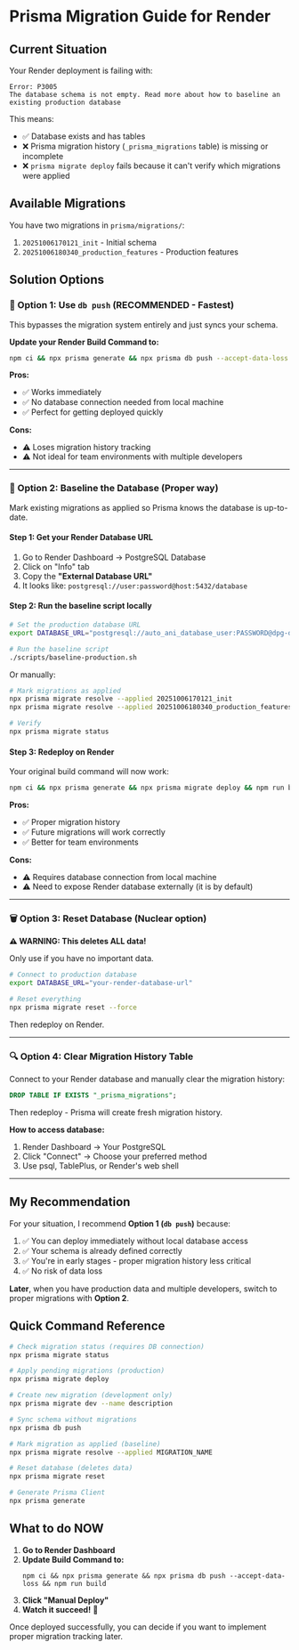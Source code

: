 # Prisma Migration Guide for Render

## Current Situation

Your Render deployment is failing with:
```
Error: P3005
The database schema is not empty. Read more about how to baseline an existing production database
```

This means:
- ✅ Database exists and has tables
- ❌ Prisma migration history (`_prisma_migrations` table) is missing or incomplete
- ❌ `prisma migrate deploy` fails because it can't verify which migrations were applied

## Available Migrations

You have two migrations in `prisma/migrations/`:
1. `20251006170121_init` - Initial schema
2. `20251006180340_production_features` - Production features

## Solution Options

### 🚀 Option 1: Use `db push` (RECOMMENDED - Fastest)

This bypasses the migration system entirely and just syncs your schema.

**Update your Render Build Command to:**
```bash
npm ci && npx prisma generate && npx prisma db push --accept-data-loss && npm run build
```

**Pros:**
- ✅ Works immediately
- ✅ No database connection needed from local machine
- ✅ Perfect for getting deployed quickly

**Cons:**
- ⚠️ Loses migration history tracking
- ⚠️ Not ideal for team environments with multiple developers

---

### 🔧 Option 2: Baseline the Database (Proper way)

Mark existing migrations as applied so Prisma knows the database is up-to-date.

#### Step 1: Get your Render Database URL

1. Go to Render Dashboard → PostgreSQL Database
2. Click on "Info" tab
3. Copy the **"External Database URL"**
4. It looks like: `postgresql://user:password@host:5432/database`

#### Step 2: Run the baseline script locally

```bash
# Set the production database URL
export DATABASE_URL="postgresql://auto_ani_database_user:PASSWORD@dpg-d3i0pn33fgac73a64kog-a:5432/auto_ani_database"

# Run the baseline script
./scripts/baseline-production.sh
```

Or manually:

```bash
# Mark migrations as applied
npx prisma migrate resolve --applied 20251006170121_init
npx prisma migrate resolve --applied 20251006180340_production_features

# Verify
npx prisma migrate status
```

#### Step 3: Redeploy on Render

Your original build command will now work:
```bash
npm ci && npx prisma generate && npx prisma migrate deploy && npm run build
```

**Pros:**
- ✅ Proper migration history
- ✅ Future migrations will work correctly
- ✅ Better for team environments

**Cons:**
- ⚠️ Requires database connection from local machine
- ⚠️ Need to expose Render database externally (it is by default)

---

### 🗑️ Option 3: Reset Database (Nuclear option)

**⚠️ WARNING: This deletes ALL data!**

Only use if you have no important data.

```bash
# Connect to production database
export DATABASE_URL="your-render-database-url"

# Reset everything
npx prisma migrate reset --force
```

Then redeploy on Render.

---

### 🔍 Option 4: Clear Migration History Table

Connect to your Render database and manually clear the migration history:

```sql
DROP TABLE IF EXISTS "_prisma_migrations";
```

Then redeploy - Prisma will create fresh migration history.

**How to access database:**
1. Render Dashboard → Your PostgreSQL
2. Click "Connect" → Choose your preferred method
3. Use psql, TablePlus, or Render's web shell

---

## My Recommendation

For your situation, I recommend **Option 1 (`db push`)** because:

1. ✅ You can deploy immediately without local database access
2. ✅ Your schema is already defined correctly
3. ✅ You're in early stages - proper migration history less critical
4. ✅ No risk of data loss

**Later**, when you have production data and multiple developers, switch to proper migrations with **Option 2**.

## Quick Command Reference

```bash
# Check migration status (requires DB connection)
npx prisma migrate status

# Apply pending migrations (production)
npx prisma migrate deploy

# Create new migration (development only)
npx prisma migrate dev --name description

# Sync schema without migrations
npx prisma db push

# Mark migration as applied (baseline)
npx prisma migrate resolve --applied MIGRATION_NAME

# Reset database (deletes data)
npx prisma migrate reset

# Generate Prisma Client
npx prisma generate
```

## What to do NOW

1. **Go to Render Dashboard**
2. **Update Build Command to:**
   ```
   npm ci && npx prisma generate && npx prisma db push --accept-data-loss && npm run build
   ```
3. **Click "Manual Deploy"**
4. **Watch it succeed!** 🎉

Once deployed successfully, you can decide if you want to implement proper migration tracking later.
